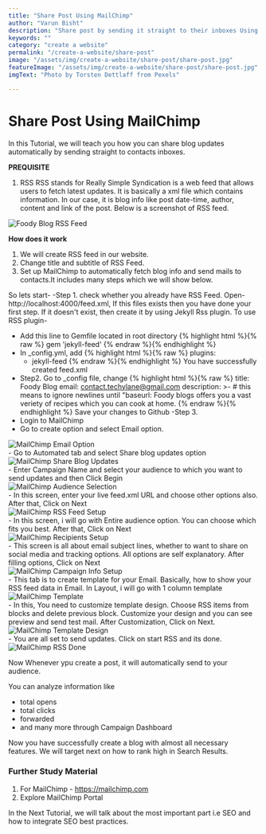 ```yaml
---
title: "Share Post Using MailChimp"
author: "Varun Bisht"
description: "Share post by sending it straight to their inboxes Using MailChimp"
keywords: ""
category: "create a website"
permalink: "/create-a-website/share-post"
image: "/assets/img/create-a-website/share-post/share-post.jpg"
featureImage: "/assets/img/create-a-website/share-post/share-post.jpg"
imgText: "Photo by Torsten Dettlaff from Pexels"

---
```

# Share Post Using MailChimp

In this Tutorial, we will teach you how you can share blog updates automatically by sending straight to contacts inboxes.

**PREQUISITE**

1. RSS
RSS stands for Really Simple Syndication is a web feed that allows users to fetch latest updates.
It is basically a xml file which contains information. In our case, it is blog info like post date-time, author, content and link of the post.
Below is a screenshot of RSS feed.
<div class="imgCont">
  <img alt="Foody Blog RSS Feed" title="Foody Blog RSS Feed" src="/assets/img/create-a-website/share-post/foodyblog_rss_feed.png" />
</div>


**How does it work**
1. We will create RSS feed in our website.
2. Change title and subtitle of RSS Feed.
3. Set up MailChimp to automatically fetch blog info and send mails to contacts.It includes many steps which we will show below.


So lets start-
-Step 1. check whether you already have RSS Feed.
Open- http://localhost:4000/feed.xml, If this files exists then you have done your first step.
If it doesn't exist, then create it by using Jekyll Rss plugin.
To use RSS plugin-
- Add this line to Gemfile located in root directory
{% highlight html %}{% raw %}
gem 'jekyll-feed'
{% endraw %}{% endhighlight %}
- In _config.yml, add
{% highlight html %}{% raw %}
plugins:
  - jekyll-feed
{% endraw %}{% endhighlight %}
You have successfully created feed.xml
- Step2.
Go to _config file, change
{% highlight html %}{% raw %}
title: Foody Blog
email: contact.techylane@gmail.com
description: >- # this means to ignore newlines until "baseurl:
  Foody blogs offers you a vast veriety of recipes which you can cook at home.
{% endraw %}{% endhighlight %}
Save your changes to Github
-Step 3.
- Login to MailChimp
- Go to create option and select Email option.
<div class="imgCont">
  <img alt="MailChimp Email Option" title="MailChimp Email Option" src="/assets/img/create-a-website/share-post/mailchimp_email_option.png" />
</div>
- Go to Automated tab and select Share blog updates option
<div class="imgCont">
  <img alt="MailChimp Share Blog Updates" title="MailChimp Share Blog Updates" src="/assets/img/create-a-website/share-post/mailchimp_share_blog_updates.png" />
</div>
- Enter Campaign Name and select your audience to which you want to send updates and then Click Begin
<div class="imgCont">
  <img alt="MailChimp Audience Selection" title="MailChimp Audience Selection" src="/assets/img/create-a-website/share-post/mailchimp_audience_selection.png" />
</div>
- In this screen, enter your live feed.xml URL and choose other options also.
After that, Click on Next
<div class="imgCont">
  <img alt="MailChimp RSS Feed Setup" title="MailChimp RSS Feed Setup" src="/assets/img/create-a-website/share-post/mailchimp_rss_feed_setup.png" />
</div>
- In this screen, i will go with Entire audience option. You can choose which fits you best.
After that, Click on Next
<div class="imgCont">
  <img alt="MailChimp Recipients Setup" title="MailChimp Recipients Setup" src="/assets/img/create-a-website/share-post/mailchimp_recipients_setup.png" />
</div>
- This screen is all about email subject lines, whether to want to share on social media and tracking options.
All options are self explanatory. After filling options, Click on Next
<div class="imgCont">
  <img alt="MailChimp Campaign Info Setup" title="MailChimp Campaign Info Setup" src="/assets/img/create-a-website/share-post/mailchimp_campaign_info_setup.png" />
</div>
- This tab is to create template for your Email. Basically, how to show your RSS feed data in Email.
In Layout, i will go with 1 column template
<div class="imgCont">
  <img alt="MailChimp Template" title="MailChimp Template" src="/assets/img/create-a-website/share-post/mailchimp_template.png" />
</div>
- In this, You need to customize template design.
Choose RSS items from blocks and delete previous block. Customize your design and you can see preview and send test mail.
After Customization, Click on Next.
<div class="imgCont">
  <img alt="MailChimp Template Design" title="MailChimp Template Design" src="/assets/img/create-a-website/share-post/mailchimp_template_design.png" />
</div>
- You are all set to send updates. Click on start RSS and its done.
<div class="imgCont">
  <img alt="MailChimp RSS Done" title="MailChimp RSS Done" src="/assets/img/create-a-website/share-post/mailchimp_rss_done.png" />
</div>

Now Whenever ypu create a post, it will automatically send to your audience.

You can analyze information like
- total opens
- total clicks
- forwarded
- and many more through Campaign Dashboard

Now you have successfully create a blog with almost all necessary features.
We will target next on how to rank high in Search Results.

### Further Study Material
1. For MailChimp - https://mailchimp.com
2. Explore MailChimp Portal

In the Next Tutorial, we will talk about the most important part i.e SEO and how to integrate SEO best practices.

